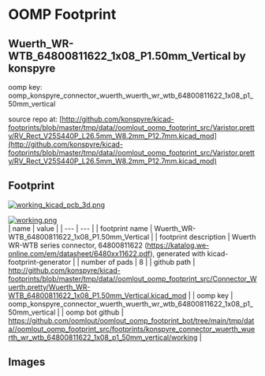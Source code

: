 # OOMP Footprint  
## Wuerth_WR-WTB_64800811622_1x08_P1.50mm_Vertical  by konspyre  
  
oomp key: oomp_konspyre_connector_wuerth_wuerth_wr_wtb_64800811622_1x08_p1_50mm_vertical  
  
source repo at: [http://github.com/konspyre/kicad-footprints/blob/master/tmp/data//oomlout_oomp_footprint_src/Varistor.pretty/RV_Rect_V25S440P_L26.5mm_W8.2mm_P12.7mm.kicad_mod](http://github.com/konspyre/kicad-footprints/blob/master/tmp/data//oomlout_oomp_footprint_src/Varistor.pretty/RV_Rect_V25S440P_L26.5mm_W8.2mm_P12.7mm.kicad_mod)  
## Footprint  
  
[![working_kicad_pcb_3d.png](working_kicad_pcb_3d_600.png)](working_kicad_pcb_3d.png)  
  
[![working.png](working_600.png)](working.png)  
| name | value | 
| --- | --- | 
| footprint name | Wuerth_WR-WTB_64800811622_1x08_P1.50mm_Vertical | 
| footprint description | Wuerth WR-WTB series connector, 64800811622 (https://katalog.we-online.com/em/datasheet/6480xx11622.pdf), generated with kicad-footprint-generator | 
| number of pads | 8 | 
| github path | http://github.com/konspyre/kicad-footprints/blob/master/tmp/data//oomlout_oomp_footprint_src/Connector_Wuerth.pretty/Wuerth_WR-WTB_64800811622_1x08_P1.50mm_Vertical.kicad_mod | 
| oomp key | oomp_konspyre_connector_wuerth_wuerth_wr_wtb_64800811622_1x08_p1_50mm_vertical | 
| oomp bot github | https://github.com/oomlout/oomlout_oomp_footprint_bot/tree/main/tmp/data//oomlout_oomp_footprint_src/footprints/konspyre_connector_wuerth_wuerth_wr_wtb_64800811622_1x08_p1_50mm_vertical/working | 
## Images  
